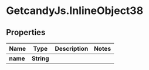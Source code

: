 # GetcandyJs.InlineObject38

## Properties

Name | Type | Description | Notes
------------ | ------------- | ------------- | -------------
**name** | **String** |  | 


